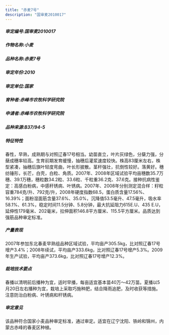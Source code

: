 ```yaml
---
title: "赤麦7号"
description: "国审麦2010017"
---
```

##### 审定编号:国审麦2010017

##### 作物名称:小麦

##### 品种名称:赤麦7号

##### 审定年份:2010

##### 审定单位:国家

##### 育种者:赤峰市农牧科学研究院

##### 申请者:赤峰市农牧科学研究院

##### 品种来源:B37/94-5

##### 特征特性
春性，早熟，成熟期与对照辽春17号相当。幼苗直立，叶片灰绿色，分蘖力强，分蘖成穗率较高。生育前期发育缓慢，抽穗后灌浆速度较快。株高83厘米左右，株型紧凑，抽穗后旗叶轻度弯曲，叶长形披散。茎秆强壮，抗倒性较好。落黄好。穗纺锤形，长芒，白壳，白粒、角质。2007年、2008年区域试验平均亩穗数35.7万穗、39.1万穗，穗粒数34.2粒、33.6粒、千粒重36.2克、37.6克。接种抗病性鉴定：高感白粉病，中感秆锈病、叶锈病。2007年、2008年分别测定混合样：籽粒容重784克/升、792克/升，2008年硬度指数68.5，蛋白质含量17.56%、16.39%；面粉湿面筋含量37.6%、35.0%，沉降值53.5毫升、47.5毫升，吸水率58.1%、61.3%，稳定时间11.5分钟、5.8分钟，最大抗延阻力615E.U、435 E.U，延伸性179毫米、202毫米，拉伸面积146.8平方厘米、115.5平方厘米。品质达到强筋品种审定标准。

##### 产量表现
2007年参加东北春麦早熟组品种区域试验，平均亩产305.5kg，比对照辽春17号增产3.4%；2008年续试，平均亩产333.6kg，比对照辽春17号增产5.3%。2009年生产试验，平均亩产373.6kg，比对照辽春17号增产12.3%。

##### 栽培技术要点
春播以清明前后播种为宜，适时早播，每亩适宜基本苗40万～42万苗。夏播以5月20日左右播种为宜，栽培上采取巧施种肥，结合降雨追肥，及时收获等措施。注意防治白粉病、叶锈病和秆锈病。

##### 审定意见
该品种符合国家小麦品种审定标准，通过审定。适宜在辽宁沈阳、铁岭和锦州，内蒙古赤峰的春麦区种植。
